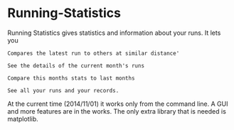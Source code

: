 Running-Statistics
==================

Running Statistics gives statistics and information about your runs. It lets you 

    Compares the latest run to others at similar distance'
    
    See the details of the current month's runs
    
    Compare this months stats to last months
    
    See all your runs and your records.
    
At the current time (2014/11/01) it works only from the command line. A GUI and more features are in the works. The only extra library that is needed is matplotlib.
